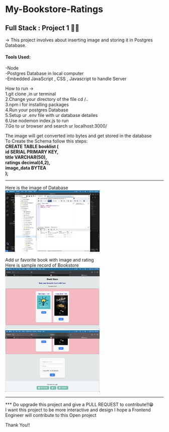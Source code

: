 # My-Bookstore-Ratings
<h2>Full Stack : Project 1 🥷🏻</h2>

-> This project involves about inserting image and storing it in Postgres Database. 

<h4>Tools Used:<br></h4>
-Node<br>
-Postgres Database in local computer<br>
-Embedded JavaScript , CSS , Javascript to handle Server<br>


How to run -><br>
1.git clone <url of this repository> ,in ur terminal<br>
2.Change your directory of the file cd /..<br>
3.npm i for installing packages<br>
4.Run your postgres Database<br>
5.Setup ur .env file with ur database detailes<br>
6.Use nodemon index.js to run <br>
7.Go to ur browser and search ur localhost:3000/<br>


The image will get converted into bytes and get stored in the database<br>
To Create the Schema follow this steps:<br>
<strong>
    CREATE TABLE booklist (<br>
        id SERIAL PRIMARY KEY,<br>
        title VARCHAR(50),<br>
        ratings decimal(4,2),<br>
        image_data BYTEA<br>
    );<br>
</strong>
<hr>

Here is the image of Database<br>
<img src="images/Screenshot1.png" alt="database" width="300"/><br>




Add ur favorite book with image and rating <br>
Here is sample record of Bookstore<br>
<img src="images/Screenshot2.png" alt="List of books" width="300"/><br>
<img src="images/Screenshot3.png" alt="Add new book" width="300"/>

<hr>
*** Do upgrade this project and give a PULL REQUEST to contribute!!😁<br>
I want this project to be more interactive and design I hope a Frontend Engineer will contribute to this Open project



Thank You!!



